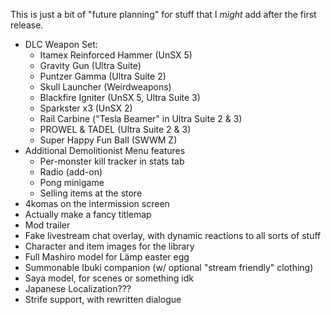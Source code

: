 This is just a bit of "future planning" for stuff that I *might* add
after the first release.

* DLC Weapon Set:
  - Itamex Reinforced Hammer (UnSX 5)
  - Gravity Gun (Ultra Suite)
  - Puntzer Gamma (Ultra Suite 2)
  - Skull Launcher (Weirdweapons)
  - Blackfire Igniter (UnSX 5, Ultra Suite 3)
  - Sparkster x3 (UnSX 2)
  - Rail Carbine ("Tesla Beamer" in Ultra Suite 2 & 3)
  - PROWEL & TADEL (Ultra Suite 2 & 3)
  - Super Happy Fun Ball (SWWM Z)
* Additional Demolitionist Menu features
  - Per-monster kill tracker in stats tab
  - Radio (add-on)
  - Pong minigame
  - Selling items at the store
* 4komas on the intermission screen
* Actually make a fancy titlemap
* Mod trailer
* Fake livestream chat overlay, with dynamic reactions to all sorts of stuff
* Character and item images for the library
* Full Mashiro model for Lämp easter egg
* Summonable Ibuki companion (w/ optional "stream friendly" clothing)
* Saya model, for scenes or something idk
* Japanese Localization???
* Strife support, with rewritten dialogue

